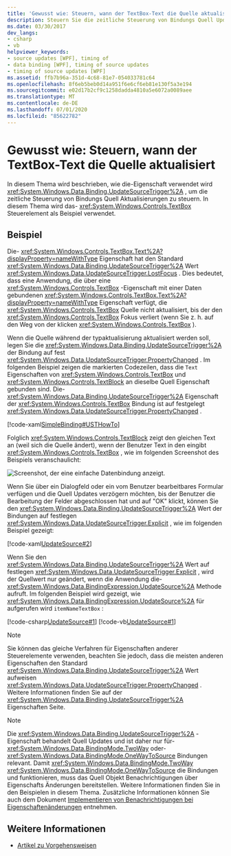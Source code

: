 ```yaml
---
title: 'Gewusst wie: Steuern, wann der TextBox-Text die Quelle aktualisiert'
description: Steuern Sie die zeitliche Steuerung von Bindungs Quell Updates mithilfe der updatesourcetriggereigenschaft in Windows Presentation Foundation (WPF).
ms.date: 03/30/2017
dev_langs:
- csharp
- vb
helpviewer_keywords:
- source updates [WPF], timing of
- data binding [WPF], timing of source updates
- timing of source updates [WPF]
ms.assetid: ffb7b96a-351d-4c68-81e7-054033781c64
ms.openlocfilehash: 8f6eb5beb0d14a951f6e6cf6eb81e130f5a3e194
ms.sourcegitcommit: e02d17b2cf9c1258dadda4810a5e6072a0089aee
ms.translationtype: MT
ms.contentlocale: de-DE
ms.lasthandoff: 07/01/2020
ms.locfileid: "85622782"
---
```

# <a name="how-to-control-when-the-textbox-text-updates-the-source"></a>Gewusst wie: Steuern, wann der TextBox-Text die Quelle aktualisiert
In diesem Thema wird beschrieben, wie die-Eigenschaft verwendet wird <xref:System.Windows.Data.Binding.UpdateSourceTrigger%2A> , um die zeitliche Steuerung von Bindungs Quell Aktualisierungen zu steuern. In diesem Thema wird das- <xref:System.Windows.Controls.TextBox> Steuerelement als Beispiel verwendet.

## <a name="example"></a>Beispiel
 Die- <xref:System.Windows.Controls.TextBox.Text%2A?displayProperty=nameWithType> Eigenschaft hat den Standard <xref:System.Windows.Data.Binding.UpdateSourceTrigger%2A> Wert <xref:System.Windows.Data.UpdateSourceTrigger.LostFocus> . Dies bedeutet, dass eine Anwendung, die über eine <xref:System.Windows.Controls.TextBox> -Eigenschaft mit einer Daten gebundenen <xref:System.Windows.Controls.TextBox.Text%2A?displayProperty=nameWithType> Eigenschaft verfügt, die <xref:System.Windows.Controls.TextBox> Quelle nicht aktualisiert, bis der den <xref:System.Windows.Controls.TextBox> Fokus verliert (wenn Sie z. h. auf den Weg von der klicken <xref:System.Windows.Controls.TextBox> ).

 Wenn die Quelle während der typaktualisierung aktualisiert werden soll, legen Sie die <xref:System.Windows.Data.Binding.UpdateSourceTrigger%2A> der Bindung auf fest <xref:System.Windows.Data.UpdateSourceTrigger.PropertyChanged> . Im folgenden Beispiel zeigen die markierten Codezeilen, dass die `Text` Eigenschaften von <xref:System.Windows.Controls.TextBox> und <xref:System.Windows.Controls.TextBlock> an dieselbe Quell Eigenschaft gebunden sind. Die- <xref:System.Windows.Data.Binding.UpdateSourceTrigger%2A> Eigenschaft der <xref:System.Windows.Controls.TextBox> Bindung ist auf festgelegt <xref:System.Windows.Data.UpdateSourceTrigger.PropertyChanged> .

 [!code-xaml[SimpleBinding#USTHowTo](~/samples/snippets/visualbasic/VS_Snippets_Wpf/SimpleBinding/VisualBasic/Page1.xaml?highlight=33-39,41-42)]

 Folglich <xref:System.Windows.Controls.TextBlock> zeigt den gleichen Text an (weil sich die Quelle ändert), wenn der Benutzer Text in den eingibt <xref:System.Windows.Controls.TextBox> , wie im folgenden Screenshot des Beispiels veranschaulicht:

 ![Screenshot, der eine einfache Datenbindung anzeigt.](./media/how-to-control-when-the-textbox-text-updates-the-source/data-binding-simple-binding-sample.png)

 Wenn Sie über ein Dialogfeld oder ein vom Benutzer bearbeitbares Formular verfügen und die Quell Updates verzögern möchten, bis der Benutzer die Bearbeitung der Felder abgeschlossen hat und auf "OK" klickt, können Sie den <xref:System.Windows.Data.Binding.UpdateSourceTrigger%2A> Wert der Bindungen auf festlegen <xref:System.Windows.Data.UpdateSourceTrigger.Explicit> , wie im folgenden Beispiel gezeigt:

 [!code-xaml[UpdateSource#2](~/samples/snippets/csharp/VS_Snippets_Wpf/UpdateSource/CSharp/Window1.xaml#2)]

 Wenn Sie den <xref:System.Windows.Data.Binding.UpdateSourceTrigger%2A> Wert auf festlegen <xref:System.Windows.Data.UpdateSourceTrigger.Explicit> , wird der Quellwert nur geändert, wenn die Anwendung die- <xref:System.Windows.Data.BindingExpression.UpdateSource%2A> Methode aufruft. Im folgenden Beispiel wird gezeigt, wie <xref:System.Windows.Data.BindingExpression.UpdateSource%2A> für aufgerufen wird `itemNameTextBox` :

 [!code-csharp[UpdateSource#1](~/samples/snippets/csharp/VS_Snippets_Wpf/UpdateSource/CSharp/Window1.xaml.cs#1)]
 [!code-vb[UpdateSource#1](~/samples/snippets/visualbasic/VS_Snippets_Wpf/UpdateSource/VisualBasic/Window1.xaml.vb#1)]

> [!NOTE]
> Sie können das gleiche Verfahren für Eigenschaften anderer Steuerelemente verwenden, beachten Sie jedoch, dass die meisten anderen Eigenschaften den Standard <xref:System.Windows.Data.Binding.UpdateSourceTrigger%2A> Wert aufweisen <xref:System.Windows.Data.UpdateSourceTrigger.PropertyChanged> . Weitere Informationen finden Sie auf der <xref:System.Windows.Data.Binding.UpdateSourceTrigger%2A> Eigenschaften Seite.

> [!NOTE]
> Die <xref:System.Windows.Data.Binding.UpdateSourceTrigger%2A> -Eigenschaft behandelt Quell Updates und ist daher nur für- <xref:System.Windows.Data.BindingMode.TwoWay> oder- <xref:System.Windows.Data.BindingMode.OneWayToSource> Bindungen relevant. Damit <xref:System.Windows.Data.BindingMode.TwoWay> <xref:System.Windows.Data.BindingMode.OneWayToSource> die Bindungen und funktionieren, muss das Quell Objekt Benachrichtigungen über Eigenschafts Änderungen bereitstellen. Weitere Informationen finden Sie in den Beispielen in diesem Thema. Zusätzliche Informationen können Sie auch dem Dokument [Implementieren von Benachrichtigungen bei Eigenschaftenänderungen](how-to-implement-property-change-notification.md) entnehmen.

## <a name="see-also"></a>Weitere Informationen

- [Artikel zu Vorgehensweisen](data-binding-how-to-topics.md)
